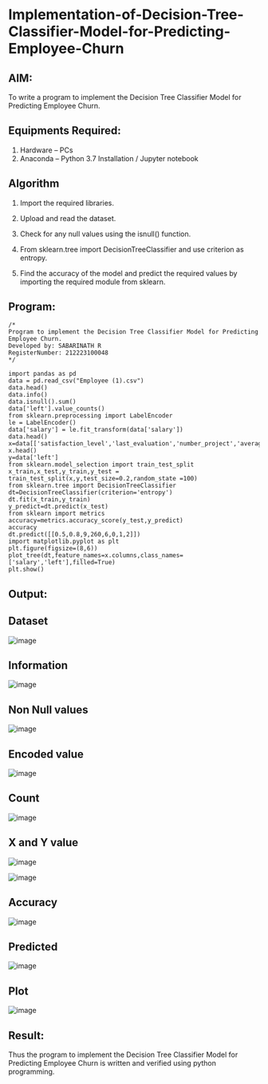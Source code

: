 # Implementation-of-Decision-Tree-Classifier-Model-for-Predicting-Employee-Churn

## AIM:
To write a program to implement the Decision Tree Classifier Model for Predicting Employee Churn.

## Equipments Required:
1. Hardware – PCs
2. Anaconda – Python 3.7 Installation / Jupyter notebook

## Algorithm
1. Import the required libraries.

2. Upload and read the dataset.

3. Check for any null values using the isnull() function.

4. From sklearn.tree import DecisionTreeClassifier and use criterion as entropy.

5. Find the accuracy of the model and predict the required values by importing the required module from sklearn.

## Program:
```
/*
Program to implement the Decision Tree Classifier Model for Predicting Employee Churn.
Developed by: SABARINATH R
RegisterNumber: 212223100048
*/

import pandas as pd
data = pd.read_csv("Employee (1).csv")
data.head()
data.info()
data.isnull().sum()
data['left'].value_counts()
from sklearn.preprocessing import LabelEncoder
le = LabelEncoder()
data['salary'] = le.fit_transform(data['salary'])
data.head()
x=data[['satisfaction_level','last_evaluation','number_project','average_montly_hours','time_spend_company','Work_accident','promotion_last_5years','salary']]
x.head()
y=data['left']
from sklearn.model_selection import train_test_split
x_train,x_test,y_train,y_test = train_test_split(x,y,test_size=0.2,random_state =100)
from sklearn.tree import DecisionTreeClassifier
dt=DecisionTreeClassifier(criterion='entropy')
dt.fit(x_train,y_train)
y_predict=dt.predict(x_test)
from sklearn import metrics
accuracy=metrics.accuracy_score(y_test,y_predict)
accuracy
dt.predict([[0.5,0.8,9,260,6,0,1,2]])
import matplotlib.pyplot as plt
plt.figure(figsize=(8,6))
plot_tree(dt,feature_names=x.columns,class_names=['salary','left'],filled=True)
plt.show()
```

## Output:
## Dataset
![image](https://github.com/user-attachments/assets/9fdaeb50-3dea-4649-b804-19df5366ae65)

## Information
![image](https://github.com/user-attachments/assets/537054aa-df68-47fd-93f6-87a88019a624)


## Non Null values
![image](https://github.com/user-attachments/assets/3bdae5d3-0528-482e-9851-519ad4bfbd65)


## Encoded value
![image](https://github.com/user-attachments/assets/81955841-5112-4da3-8b00-5584be1cece0)

## Count
![image](https://github.com/user-attachments/assets/095bbc56-162a-4105-809c-b61b144fa86a)


## X and Y value
![image](https://github.com/user-attachments/assets/34cbe86f-af67-469d-abed-de7cd7fc4fa4)

![image](https://github.com/user-attachments/assets/8ba85c65-3b35-4c3e-8a08-6fb595a5c7fe)

## Accuracy
![image](https://github.com/user-attachments/assets/4d719720-7250-4aba-8810-95e0fef75628)

## Predicted
![image](https://github.com/user-attachments/assets/9cc75c1d-5d31-4a8c-b0e7-4f181fb2bb10)

## Plot
![image](https://github.com/user-attachments/assets/ad41bb97-8270-4a26-a797-42c800af74b3)


## Result:
Thus the program to implement the  Decision Tree Classifier Model for Predicting Employee Churn is written and verified using python programming.
